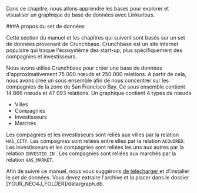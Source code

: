 Dans ce chapitre, nous allons apprendre les bases pour explorer et visualiser un graphique de base de données avec Linkurious.

###A propos du set de données

Cette section du manuel et les chapitres qui suivent sont basés sur un set de données provenant de Crunchbase. Crunchbase est un site internet populaire qui traque l'écosystème des start-up, plus spécifiquement des compagnies et investisseurs.

Nous avons utilisé Crunchbase pour créer une base de données  d'approximativement 75 000 nœuds et 250 000 relations. A partir de cela, nous avons crée un sous ensemble afin de nous concentrer sur les compagnies de la zone de San Francisco Bay. Ce sous ensemble contient 14 866 nœuds et 47 093 relations. Un graphique contient 4 types de nœuds

- Villes
- Compagnies
- Investisseurs
- Marchés
 
Les compagnies et les investisseurs sont reliés aux villes par la relation ```HAS_CITY```. Les compagnies sont reliées entre elles par la relation ```ACQUIRED```. Les investisseurs et les compagnies sont reliées les uns aux autres par la relation ```INVESTED_IN``` . Les compagnies sont reliées aux marchés par la relation ```HAS_MARKET```.

Afin de suivre ce manuel, nous vous suggérons [de télécharger ](http://linkurio.us/public/crunchbase-sfbay.db.zip) et d'installer le set de données. Vous devez extraire l'archive et la placer dans le dossier [YOUR_NEO4J_FOLDER]/data/graph.db.

